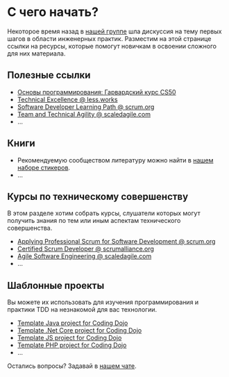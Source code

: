 # С чего начать?

Некоторое время назад в [нашей группе](https://t.me/technicalexcellenceru) шла дискуссия на тему первых шагов в области инженерных практик.  Разместим на этой странице ссылки на ресурсы, которые помогут новичкам в освоении сложного для них материала.

## Полезные ссылки

- [Основы программирования: Гарвардский курс CS50](https://www.youtube.com/playlist?list=PLawfWYMUziZqyUL5QDLVbe3j5BKWj42E5)
- [Technical Excellence @ less.works](https://less.works/ru/less/technical-excellence/index)
- [Software Developer Learning Path @ scrum.org](https://www.scrum.org/pathway/software-developer-learning-path)
- [Team and Technical Agility @ scaledagile.com](https://www.scaledagileframework.com/team-and-technical-agility/)
- ...

## Книги

- Рекомендуемую сообществом литературу можно найти в [нашем наборе стикеров](https://t.me/addstickers/technicalexcellenceru).
- ...

## Курсы по техническому совершенству

В этом разделе хотим собрать курсы, слушатели которых могут получить знания по тем или иным аспектам технического совершенства.

- [Applying Professional Scrum for Software Development @ scrum.org](https://www.scrum.org/classes?type[]=108)
- [Certified Scrum Developer @ scrumalliance.org](https://www.scrumalliance.org/courses-events/search?ctyp=Csd)
- [Agile Software Engineering @ scaledagile.com](https://www.scaledagile.com/certification/courses/agile-software-engineering/)
- ...

## Шаблонные проекты

Вы можете их использовать для изучения программирования и практики TDD на незнакомой для вас технологии.

- [Template Java project for Coding Dojo](https://github.com/Technical-Excellence-Russia/coding-dojo-java)
- [Template .Net Core project for Coding Dojo](https://github.com/Technical-Excellence-Russia/coding-dojo-dotnetcore)
- [Template JS project for Coding Dojo](https://github.com/Technical-Excellence-Russia/coding-dojo-js)
- [Template PHP project for Coding Dojo](https://github.com/Technical-Excellence-Russia/coding-dojo-php)
- ...

Остались вопросы? Задавай в [нашем чате](https://t.me/technicalexcellenceru).
